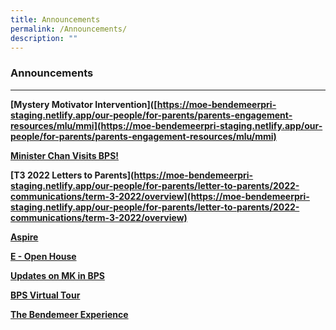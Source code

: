 ```yaml
---
title: Announcements
permalink: /Announcements/
description: ""
---
```

### Announcements

***

**[Mystery Motivator Intervention]([https://moe-bendemeerpri-staging.netlify.app/our-people/for-parents/parents-engagement-resources/mlu/mmi](https://moe-bendemeerpri-staging.netlify.app/our-people/for-parents/parents-engagement-resources/mlu/mmi)**

**[Minister Chan Visits BPS!]([https://moe-bendemeerpri-staging.netlify.app/our-people/our-partners/mr-chan-chun-sing-minister-for-education-visits-bps](https://moe-bendemeerpri-staging.netlify.app/our-people/our-partners/mr-chan-chun-sing-minister-for-education-visits-bps))**

**[T3 2022 Letters to Parents](https://moe-bendemeerpri-staging.netlify.app/our-people/for-parents/letter-to-parents/2022-communications/term-3-2022/overview](https://moe-bendemeerpri-staging.netlify.app/our-people/for-parents/letter-to-parents/2022-communications/term-3-2022/overview)**

**[Aspire]([https://moe-bendemeerpri-staging.netlify.app/about-us/aspire-newsletter](https://moe-bendemeerpri-staging.netlify.app/about-us/aspire-newsletter))**

**[E - Open House]([https://moe-bendemeerpri-staging.netlify.app/about-us/new-e-open-house](https://moe-bendemeerpri-staging.netlify.app/about-us/new-e-open-house))**

**[Updates on MK in BPS]([https://moe-bendemeerpri-staging.netlify.app/about-us/moe-kindergarten](https://moe-bendemeerpri-staging.netlify.app/about-us/moe-kindergarten))**

**[BPS Virtual Tour]([https://moe-bendemeerpri-staging.netlify.app/about-us/virtual-tour-of-bps](https://moe-bendemeerpri-staging.netlify.app/about-us/virtual-tour-of-bps))**

**[The Bendemeer Experience]([https://moe-bendemeerpri-staging.netlify.app/about-us/the-bendemeer-experience-corporate-video](https://moe-bendemeerpri-staging.netlify.app/about-us/the-bendemeer-experience-corporate-video))**

